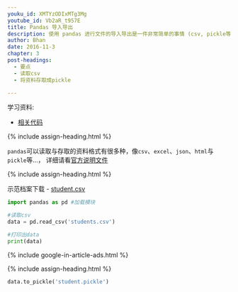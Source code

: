 ```yaml
---
youku_id: XMTYzODIxMTg3Mg
youtube_id: Vb2aR_t957E
title: Pandas 导入导出
description: 使用 pandas 进行文件的导入导出是一件非常简单的事情 (csv, pickle等).
author: Bhan
date: 2016-11-3
chapter: 3
post-headings:
  - 要点
  - 读取csv
  - 将资料存取成pickle

---
```


学习资料:
  * [相关代码](https://github.com/MorvanZhou/tutorials/tree/master/numpy%26pandas/15_read_to)

{% include assign-heading.html %}

`pandas`可以读取与存取的资料格式有很多种，像`csv`、`excel`、`json`、`html`与`pickle`等…，
详细请看[官方说明文件](http://pandas.pydata.org/pandas-docs/stable/io.html)

{% include assign-heading.html %}

示范档案下载 - [student.csv](https://github.com/MorvanZhou/tutorials/blob/master/numpy%26pandas/15_read_to/student.csv)

```python
import pandas as pd #加载模块

#读取csv
data = pd.read_csv('students.csv')

#打印出data
print(data)
```

{% include google-in-article-ads.html %}

{% include assign-heading.html %}

```python
data.to_pickle('student.pickle')
```